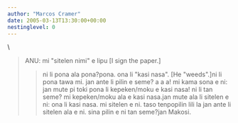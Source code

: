 ```yaml
---
author: "Marcos Cramer"
date: 2005-03-13T13:30:00+00:00
nestinglevel: 0
---
```

\
> ANU: mi "sitelen nimi" e lipu \[I sign the paper.\]
>> ni li pona ala pona?pona.
> ona li "kasi nasa". \[He "weeds".\]ni li pona tawa mi. jan ante li pilin e seme?
> a a a! mi kama sona e ni: jan mute pi toki pona li kepeken/moku e
> kasi nasa! ni li tan seme? mi kepeken/moku ala e kasi nasa.jan mute ala li sitelen e ni: ona li kasi nasa. mi sitelen e ni. taso tenpopilin lili la jan ante li sitelen ala e ni. sina pilin e ni tan seme?jan Makosi.